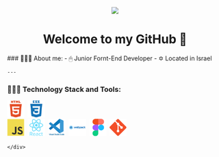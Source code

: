 <div align="center">
  <img src="https://www.pinoylinux.org/wp-content/uploads/2016/03/hello-world.gif" width="400px"/>
  <div>
<h1 align="center">Welcome to my GitHub 👋</h1>
    <div align="start">
### 💁🏻‍♀️ About me:
- 🖱 Junior Fornt-End Developer 
- ✡︎ Located in Israel

    
    ---

### 👩🏻‍💻 Technology Stack and Tools:  
<img src="https://github.com/devicons/devicon/blob/master/icons/html5/html5-plain-wordmark.svg" width="40" height="40" >&nbsp;
<img src="https://github.com/devicons/devicon/blob/master/icons/css3/css3-plain-wordmark.svg" width="40" height="40">&nbsp;  
<img src="https://github.com/devicons/devicon/blob/master/icons/javascript/javascript-original.svg" width="40" height="40">&nbsp;
<img src="https://github.com/devicons/devicon/blob/master/icons/react/react-original-wordmark.svg" width="40" height="40">&nbsp;
<img src="https://github.com/devicons/devicon/blob/master/icons/vscode/vscode-original-wordmark.svg" width="40" height="40">&nbsp;
<img src="https://github.com/devicons/devicon/blob/master/icons/webpack/webpack-original-wordmark.svg" width="40" height="40">&nbsp;
<img src="https://github.com/devicons/devicon/blob/master/icons/figma/figma-original.svg" width="40" height="40">&nbsp;
<img src="https://raw.githubusercontent.com/devicons/devicon/master/icons/git/git-original.svg" width="40" height="40">&nbsp;
    
 
    </div>
 

<!--
**BiggoDot/BiggoDot** is a ✨ _special_ ✨ repository because its `README.md` (this file) appears on your GitHub profile.

Here are some ideas to get you started:

- 🔭 I’m currently working on ...
- 🌱 I’m currently learning ...
- 👯 I’m looking to collaborate on ...
- 🤔 I’m looking for help with ...
- 💬 Ask me about ...
- 📫 How to reach me: ...
- 😄 Pronouns: ...
- ⚡ Fun fact: ...
-->
